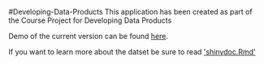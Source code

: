 #Developing-Data-Products
This application has been created as part of the Course Project for Developing Data Products

   Demo of the current version can be found [here](https://pratheebha-lakshminarayanan78.shinyapps.io/demo).
   
If you want to learn more about the datset be sure to read ['shinydoc.Rmd'](https://github.com/pratheebha/Developing-Data-Products/shinydoc.Rmd)
